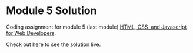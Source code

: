 # Module 5 Solution

Coding assignment for module 5 (last module) [HTML, CSS, and Javascript for Web Developers](https://www.coursera.org/learn/html-css-javascript-for-web-developers).

Check out [here](https://andimultazam.github.io/module5-solution/) to see the solution live.
